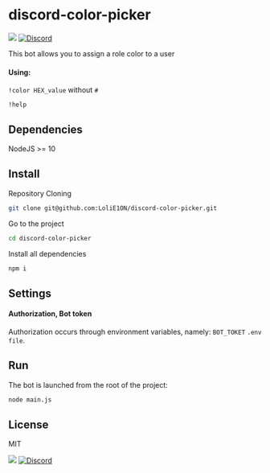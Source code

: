 # discord-color-picker

[![](https://img.shields.io/badge/patreon-donate-orange.svg)](https://www.patreon.com/e1on)
[![Discord](https://discordapp.com/api/guilds/509065700401348630/widget.png)](http://discord.gg/fTHssTP)

This bot allows you to assign a role color to a user
#### Using:
```!color HEX_value``` without ```#```

```!help```

## Dependencies
NodeJS >= 10

## Install

Repository Cloning

```bash
git clone git@github.com:LoliE1ON/discord-color-picker.git
```

Go to the project

```bash
cd discord-color-picker
```

Install all dependencies

```bash
npm i
```

## Settings

#### Authorization, Bot token

Authorization occurs through environment variables, namely: `BOT_TOKET` `.env file`.

## Run

The bot is launched from the root of the project:

```bash
node main.js
```

## License

MIT

[![](https://img.shields.io/badge/patreon-donate-orange.svg)](https://www.patreon.com/e1on)
[![Discord](https://discordapp.com/api/guilds/509065700401348630/widget.png)](http://discord.gg/fTHssTP)

